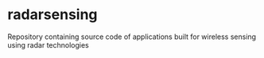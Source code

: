 # radarsensing
Repository containing source code of applications built for wireless sensing using radar technologies
